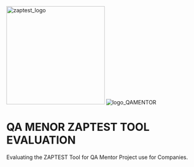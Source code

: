 

<img width="256" alt="zaptest_logo" src="https://user-images.githubusercontent.com/10678180/70380328-e884d280-18fe-11ea-8705-d6608bfb82f1.png">                                              ![logo_QAMENTOR](https://user-images.githubusercontent.com/10678180/70382697-5a701280-1925-11ea-882f-33127f1209ff.png)

# QA MENOR ZAPTEST TOOL EVALUATION

Evaluating the ZAPTEST Tool for QA Mentor Project use for Companies.
